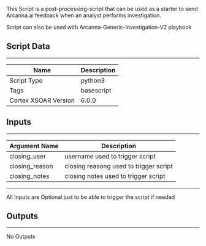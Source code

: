 This Script is a post-processing-script that can be used as a starter to send Arcanna.ai feedback when an analyst performs investigation.

Script can also be used with Arcanna-Generic-Investigation-V2 playbook


## Script Data

---

| **Name** | **Description** |
| --- | --- |
| Script Type | python3 |
| Tags | basescript |
| Cortex XSOAR Version | 6.0.0 |

## Inputs

---

| **Argument Name** | **Description** |
| --- | --- |
| closing_user | username used to trigger script |
| closing_reason | closing reasong used to trigger script |
| closing_notes | closing notes used to trigger script |

---
All Inputs are Optional just to be able to trigger the script if needed

## Outputs

---
No Outputs
